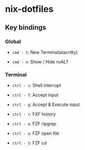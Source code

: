 # nix-dotfiles


## Key bindings


### Global

- `cmd - t`: New Terminal(alacritty)

- `cmd - n`: Show / Hide nvALT


### Terminal

- `ctrl - c`: Shell interrupt

- `ctrl - f`: Accept input

- `ctrl - g`: Accept & Execute input

- `ctrl - r`: FXF history

- `ctrl - e`: FZF ripgrep

- `ctrl - o`: FZF open file

- `ctrl - t`: FZF cd

